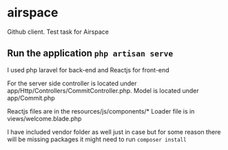 # airspace
Github client. Test task for Airspace


## Run the application `php artisan serve`

I used php laravel for back-end and Reactjs for front-end


For the server side controller is located under  app/Http/Controllers/CommitController.php. Model is located under app/Commit.php

Reactjs files are in the resources/js/components/* 
Loader file is in views/welcome.blade.php

I have included vendor folder as well just in case but for some reason there will be missing packages it might need to run `composer install`